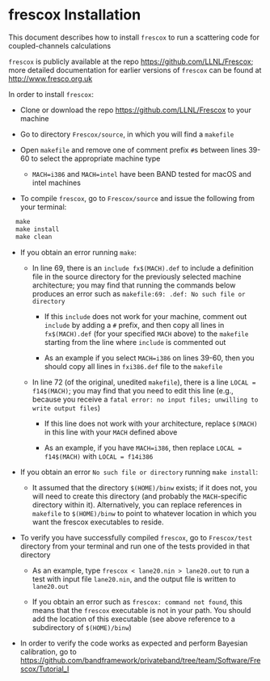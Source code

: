 # frescox Installation

This document describes how to install `frescox` to run a scattering code for
coupled-channels calculations

`frescox` is publicly available at the repo https://github.com/LLNL/Frescox; more detailed documentation for earlier versions of `frescox` can be found at http://www.fresco.org.uk

In order to install `frescox`:

- Clone or download the repo  https://github.com/LLNL/Frescox to your machine

- Go to directory `Frescox/source`, in which you will find a `makefile` 

- Open `makefile` and remove one of comment prefix `#`s between lines 39-60 to select the appropriate machine type

  - `MACH=i386` and `MACH=intel` have been BAND tested for macOS and intel machines

- To compile `frescox`, go to `Frescox/source` and issue the following from your terminal:

```python
  make
  make install
  make clean
```
  - If you obtain an error running `make`:
  
    - In line 69, there is an `include fx$(MACH).def` to include a definition file in the source directory for the previously selected machine architecture; you may find that running the commands below produces an error such as 
`makefile:69: .def: No such file or directory`

      - If this `include` does not work for your machine, comment out `include` by adding a `#` prefix, and then copy all lines in `fx$(MACH).def` (for your specified `MACH` above) to the `makefile` starting from the line where `include` is commented out

      - As an example if you select `MACH=i386` on lines 39-60, then you should copy all lines in `fxi386.def` file to the `makefile`

    - In line 72 (of the original, unedited `makefile`), there is a line `LOCAL = f14$(MACH)`; you may find that you need to edit this line (e.g., because you receive a `fatal error: no input files; unwilling to write output files`)

      - If this line does not work with your architecture, replace `$(MACH)` in this line with your `MACH` defined above

      - As an example, if you have `MACH=i386`, then replace `LOCAL = f14$(MACH)` with `LOCAL = f14i386`

  - If you obtain an error `No such file or directory` running `make install`:
  
    - It assumed that the directory `$(HOME)/binw` exists; if it does not, you will need to create this directory (and probably the `MACH`-specific directory within it). Alternatively, you can replace references in `makefile` to `$(HOME)/binw` to point to whatever location in which you want the frescox executables to reside.

- To verify you have successfully compiled `frescox`, go to `Frescox/test` directory from your terminal and run one of the tests provided in that directory

  - As an example, type `frescox < lane20.nin > lane20.out` to run a test with input file `lane20.nin`, and the output file is written to `lane20.out`
  
  - If you obtain an error such as `frescox: command not found`, this means that the `frescox` executable is not in your path. You should add the location of this executable (see above reference to a subdirectory of `$(HOME)/binw`)

- In order to verify the code works as expected and perform Bayesian calibration, go to https://github.com/bandframework/privateband/tree/team/Software/Frescox/Tutorial_I

